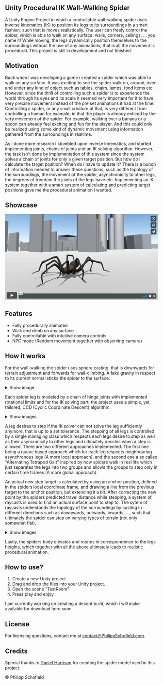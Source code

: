 ## Unity Procedural IK Wall-Walking Spider
A Unity Engine Project in which a controllable wall-walking spider uses inverse kinematics (IK) to position its legs to its surroundings in a smart fashion, such that is moves realistically.
The user can freely control the spider, which is able to walk on any surface: walls, corners, ceilings, ... you name it!
While moving, the legs dynamically position themselves to the surroundings without the use of any animations, that is all the movement is procedural. This project is still in development and not finished.

## Motivation
Back when i was developing a game i created a spider which was able to walk on any surface. It was exciting to see the spider walk on, around, over and under any kind of object such as tables, chairs, lamps, food items etc.
However, since the thrill of controlling such a spider is to experience the world through its eyes and its scale it seemed very important for it to have very precise movement instead of the pre set animations it had at the time.
Controlling a spider, or any small creature at that, is very different from controlling a human for example, in that the player is already enticed by the very movement of the spider. For example, walking over a banana or a spoon can already feel exciting and fun for the player. And this could only be realized using some kind of dynamic movement using information gathered from the surroundings in realtime.

As i done more research i stumbled upon inverse kinematics, and started implementing joints, chains of joints and an IK solving algorithm. However, the task isn't done by implementation of this system since the system solves a chain of joints for only a given target position. But how do i calculate the target position? When do i have to update it? There is a bunch of information needed to answer these questions, such as the topology of the surroundings, the movement of the spider, asynchronicity to other legs, the degrees of freedom the joints of the legs have etc. Implementing an IK system together with a smart system of calculating and predicting target positions gave me the procedural animation i wanted.

## Showcase
[![Watch Showcase](media/SpiderShowcaseVimeoPreview.png)](https://vimeo.com/448093489)

## Features
  - Fully procedurally animated
  - Walk and climb on any surface
  - Fully controllable with intuitive camera controls
  - NPC mode (Random movement together with observing camera)

## How it works
For the wall-walking the spider uses sphere casting, that is downwards for terrain adjustment and forwards for wall-climbing. A fake gravity in respect to its current normal sticks the spider to the surface.

<details>
  <summary>Show image</summary>
  
  ![](media/7.Wall-Walking.jpg)  
</details>

Each spider leg is modeled by a chain of hinge joints with implemented rotational limits and
for the IK solving part, the project uses a simple, yet tailored, CCD (Cyclic Coordinate Descent) algorithm.

<details>
  <summary>Show images</summary>
  
  ![](media/1.ChainAndRotationalLimits.jpg)
  ![](media/2.ChainIKSolving.jpg)
</details>

A leg desires to step if the IK solver can not solve the leg sufficiently anymore, that is up to a set tolerance.
The stepping of all legs is controlled by a single managing class which respects each legs desire to step as well as their asyncronicity to other legs and ultimately decides when a step is allowed. There are two different approaches implemented. The first one being a queue based approach which for each leg respects neighbouring asynchronous legs (A more local approach), and the second one a so called "Alternating Tetrapod Gait" inspired by how spiders walk in real life which just separates the legs into two groups and allows the groups to step only in certain time frames (A more global approach).

An actual new step target is calculated by using an anchor position, defined in the spiders local coordinate frame, and drawing a line from the previous target to the anchor position, but extending it a bit. After correcting the new point by the spiders predicted travel distance while stepping, a system of raycasts is used to find an actual surface point to step to. The sytem of raycasts understands the topology of the surroundings by casting in different directions such as downwards, outwards, inwards, ..., such that ultimately the spider can step on varying types of terrain (not only somewhat flat).

<details>
  <summary>Show images</summary>
  
  ![](media/3.StepDesire.jpg)
  ![](media/4.StepPrediction.jpg)
  ![](media/5.AFindSurfacePoint.jpg)
  ![](media/5.BFindSurfacePoint.jpg)
  ![](media/6.Step.jpg)
</details>

Lastly, the spiders body elevates and rotates in correspondence to the legs heights, which together with all the above ultimately leads to realistic procedural animation.

## How to use?
1. Create a new Unity project
2. Drag and drop the files into your Unity project.
3. Open the scene "TestRoom" 
4. Press play and enjoy

I am currently working on creating a decent build, which i will make available for download here soon.

## License
For licensing questions, contact me at [contact@PhilippSchofield.com](mailto:contact@PhilippSchofield.com).

## Credits
Special thanks to [Daniel Harrison](http://www.harrisondaniel.com) for creating the spider model used in this project.

© Philipp Schofield
